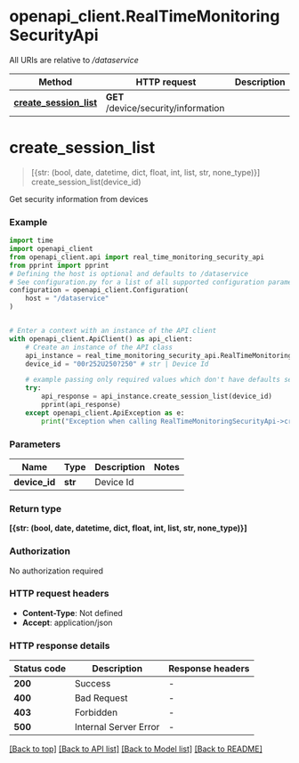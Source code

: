 # openapi_client.RealTimeMonitoringSecurityApi

All URIs are relative to */dataservice*

Method | HTTP request | Description
------------- | ------------- | -------------
[**create_session_list**](RealTimeMonitoringSecurityApi.md#create_session_list) | **GET** /device/security/information | 


# **create_session_list**
> [{str: (bool, date, datetime, dict, float, int, list, str, none_type)}] create_session_list(device_id)



Get security information from devices

### Example


```python
import time
import openapi_client
from openapi_client.api import real_time_monitoring_security_api
from pprint import pprint
# Defining the host is optional and defaults to /dataservice
# See configuration.py for a list of all supported configuration parameters.
configuration = openapi_client.Configuration(
    host = "/dataservice"
)


# Enter a context with an instance of the API client
with openapi_client.ApiClient() as api_client:
    # Create an instance of the API class
    api_instance = real_time_monitoring_security_api.RealTimeMonitoringSecurityApi(api_client)
    device_id = "00r252U250?250" # str | Device Id

    # example passing only required values which don't have defaults set
    try:
        api_response = api_instance.create_session_list(device_id)
        pprint(api_response)
    except openapi_client.ApiException as e:
        print("Exception when calling RealTimeMonitoringSecurityApi->create_session_list: %s\n" % e)
```


### Parameters

Name | Type | Description  | Notes
------------- | ------------- | ------------- | -------------
 **device_id** | **str**| Device Id |

### Return type

**[{str: (bool, date, datetime, dict, float, int, list, str, none_type)}]**

### Authorization

No authorization required

### HTTP request headers

 - **Content-Type**: Not defined
 - **Accept**: application/json


### HTTP response details

| Status code | Description | Response headers |
|-------------|-------------|------------------|
**200** | Success |  -  |
**400** | Bad Request |  -  |
**403** | Forbidden |  -  |
**500** | Internal Server Error |  -  |

[[Back to top]](#) [[Back to API list]](../README.md#documentation-for-api-endpoints) [[Back to Model list]](../README.md#documentation-for-models) [[Back to README]](../README.md)

